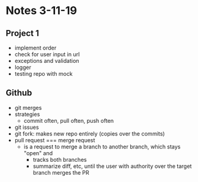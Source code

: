 # Notes 3-11-19


## Project 1
- implement order
- check for user input in url
- exceptions and validation
- logger
- testing repo with mock

## Github
- git merges
- strategies
	- commit often, pull often, push often
- git issues
- git fork: makes new repo entirely (copies over the commits)
- pull request === merge request
	- is a request to merge a branch to another branch, which stays "open" and
		- tracks both branches
		- summarize diff, etc, until the user with authority over the target branch merges the PR